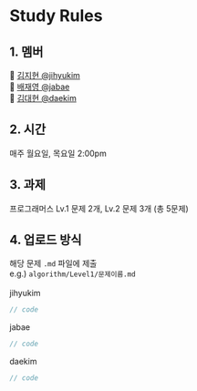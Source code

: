 # Study Rules
## 1. 멤버
🐥 [김지현 @jihyukim](https://github.com/tamagoyakii) <br>
🐰 [배재영 @jabae](https://github.com/pearpearB) <br>
🐻 [김대현 @daekim](https://github.com/KimDae-hyun)
## 2. 시간
매주 월요일, 목요일 2:00pm
## 3. 과제
프로그래머스 Lv.1 문제 2개, Lv.2 문제 3개 (총 5문제)
## 4. 업로드 방식
해당 문제 `.md` 파일에 제출<br>
e.g.) `algorithm/Level1/문제이름.md`<br><br>
jihyukim
```js
// code
```
jabae
```js
// code
```
daekim
```js
// code
```
